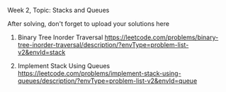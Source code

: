 Week 2, Topic: Stacks and Queues

After solving, don't forget to upload your solutions here

1. Binary Tree Inorder Traversal https://leetcode.com/problems/binary-tree-inorder-traversal/description/?envType=problem-list-v2&envId=stack

2. Implement Stack Using Queues https://leetcode.com/problems/implement-stack-using-queues/description/?envType=problem-list-v2&envId=queue